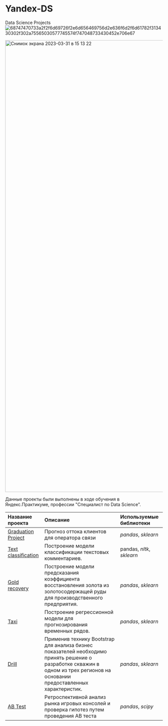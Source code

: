 # Yandex-DS
Data Science Projects 
![68747470733a2f2f6d69726f2e6d656469756d2e636f6d2f6d61782f313430302f302a75565030577745574f747048733430452e706e67](https://user-images.githubusercontent.com/117658367/200413473-7a9ca645-4ac8-41ef-9ef6-8a1565d6c42f.png)
<!-- ![Yandex-School-DA](https://user-images.githubusercontent.com/117658367/200413483-e4724c00-0bd6-4eb7-82b8-c3e3b0b58ab6.png) -->
<img width="1446" alt="Снимок экрана 2023-03-31 в 15 13 22" src="https://user-images.githubusercontent.com/117658367/229105576-25f6efdd-35f8-4898-bea7-1cfd8f5d1e41.png">

Данные проекты были выполнены в ходе обучения в Яндекс.Практикуме, профессии "Специалист по Data Science".

| Название проекта | Описание | Используемые библиотеки | 
| :---------------------- | :---------------------- | :---------------------- |
| [Graduation Project](https://github.com/G0odn1ght/Yandex-DS/tree/main/Cellular%20Churn%20Prediction) | Прогноз оттока клиентов для оператора связи | *pandas*, *sklearn*|
| [Text classification](https://github.com/G0odn1ght/Yandex-DS/tree/main/Text%20Classification) | Построение модели классификации текстовых комментариев.  | pandas, *nltk*, *sklearn*|
| [Gold recovery](https://github.com/G0odn1ght/Yandex-DS/tree/main/Gold) | Построение модели предсказания коэффициента восстановления золота из золотосодержащей руды для производственного предприятия. | *pandas*, *sklearn*|
| [Taxi](https://github.com/G0odn1ght/Yandex-DS/tree/main/Taxi) | Построение регрессионной модели для прогнозирования временных рядов. | *pandas*, *sklearn*|
| [Drill](https://github.com/G0odn1ght/Yandex-DS/tree/main/Drill) | Применив технику Bootstrap для анализа бизнес показателей необходимо принять решение о разработке скважин в одном из трех регионов на основании предоставленных характеристик.  | *pandas*, *sklearn*|
| [AB Test](https://github.com/G0odn1ght/Yandex-DS/tree/main/AB%20test%20Game%20project) | Ретроспективной анализ рынка игровых консолей и проверка гипотез путем проведения AB теста | *pandas*, *scipy*|

